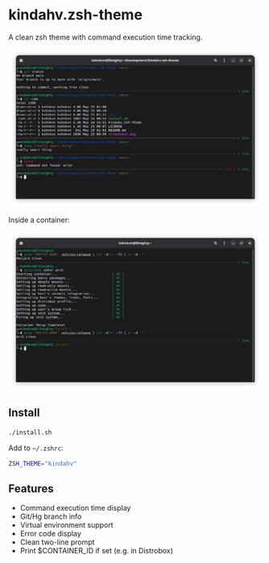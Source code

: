 # kindahv.zsh-theme

A clean zsh theme with command execution time tracking.

![screenshot](screenshot.png)

Inside a container:

![screenshot-container](screenshot-container.png)

## Install

```bash
./install.sh
```

Add to `~/.zshrc`:
```bash
ZSH_THEME="kindahv"
```

## Features

- Command execution time display
- Git/Hg branch info
- Virtual environment support
- Error code display
- Clean two-line prompt
- Print $CONTAINER_ID if set (e.g. in Distrobox)
